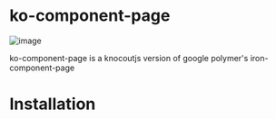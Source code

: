 # ko-component-page
![image](https://cloud.githubusercontent.com/assets/6363089/18228085/759662a2-71f9-11e6-8472-54aa62b847b5.png)

ko-component-page is a knocoutjs version of google polymer's iron-component-page

# Installation
